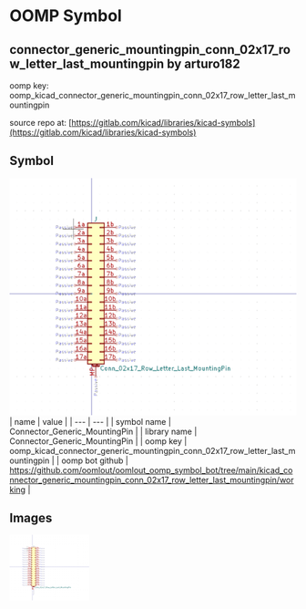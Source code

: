 # OOMP Symbol  
## connector_generic_mountingpin_conn_02x17_row_letter_last_mountingpin  by arturo182  
  
oomp key: oomp_kicad_connector_generic_mountingpin_conn_02x17_row_letter_last_mountingpin  
  
source repo at: [https://gitlab.com/kicad/libraries/kicad-symbols](https://gitlab.com/kicad/libraries/kicad-symbols)  
## Symbol  
  
[![working.png](working_600.png)](working.png)  
| name | value | 
| --- | --- | 
| symbol name | Connector_Generic_MountingPin | 
| library name | Connector_Generic_MountingPin | 
| oomp key | oomp_kicad_connector_generic_mountingpin_conn_02x17_row_letter_last_mountingpin | 
| oomp bot github | https://github.com/oomlout/oomlout_oomp_symbol_bot/tree/main/kicad_connector_generic_mountingpin_conn_02x17_row_letter_last_mountingpin/working | 
## Images  
  
[![working.png](working_140.png)](working.png)  
